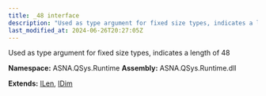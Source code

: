 ```yaml
---
title: _48 interface
description: "Used as type argument for fixed size types, indicates a length of 48  "
last_modified_at: 2024-06-26T20:27:05Z
---
```


Used as type argument for fixed size types, indicates a length of 48 

**Namespace:** ASNA.QSys.Runtime
**Assembly:** ASNA.QSys.Runtime.dll

**Extends:** [ILen](/reference/runtime/qsys-runtime/i-len.html), [IDim](/reference/runtime/qsys-runtime/i-dim.html)
<br>
<br>
